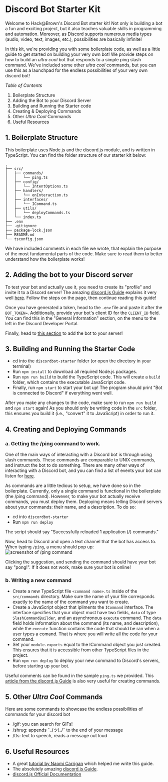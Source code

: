 # Discord Bot Starter Kit
Welcome to Hack@Brown's Discord Bot starter kit! Not only is building a bot a fun and exciting project, but it also teaches valuable skills in programming and automation. Moreover, as Discord supports numerous media types (audio, video, text, images, etc.), possibilities are basically infinite!

In this kit, we're providing you with some boilerplate code, as well as a little guide to get started on building your very own bot! We provide steps on how to build an _ultra cool_ bot that responds to a simple ping slash command. We've included some other _ultra cool_ commands, but you can use this as a launchpad for the endless possibilities of your very own discord bot!

_Table of Contents_
1. Boilerplate Structure
2. Adding the Bot to your Discord Server
3. Building and Running the Starter code
4. Creating & Deploying Commands
6. Other _Ultra Cool_ Commands
7. Useful Resources

## 1. Boilerplate Structure
This boilerplate uses Node.js and the discord.js module, and is written in TypeScript. You can find the folder structure of our starter kit below:

```
.
├── src/
│   ├── commands/
│   │   └── ping.ts
│   ├── config/
│   │   └── IntentOptions.ts
│   ├── handlers/
│   │   └── onInteraction.ts
│   ├── interfaces/
│   │   └── ICommand.ts
│   ├── utils/
│   │   └── deployCommands.ts
│   └── index.ts
├── .env
├── .gitignore
├── package-lock.json
├── README.md
└── tsconfig.json
```

We have included comments in each file we wrote, that explain the purpose of the most fundamental parts of the code. Make sure to read them to better understand how the boilerplate works!

## 2. Adding the bot to your Discord server
To test your bot and actually use it, you need to create its "profile" and invite it to a Discord server! The amazing [discord.js Guide](https://discordjs.guide/) explains it very well [here](https://discordjs.guide/preparations/setting-up-a-bot-application.html#creating-your-bot). Follow the steps on the page, then continue reading this guide!

Once you have generated a token, head to the `.env` file and paste it after the `BOT_TOKEN=`. Additionally, provide your bot's client ID for the `CLIENT_ID` field. You can find this in the "General Information" section, on the menu to the left in the Discord Developer Portal. 

Finally, head to [this section](https://discordjs.guide/preparations/adding-your-bot-to-servers.html#bot-invite-links) to add the bot to your server!

## 3. Building and Running the Starter Code
- cd into the `discordbot-starter` folder (or open the directory in your terminal) 
- Run `npm install` to download all required Node.js packages.
- Run `npm run build` to build the TypeScript code. This will create a `build` folder, which contains the executable JavaScript code.
- Finally, run `npm start` to start your bot up! The program should print "Bot is connected to Discord" if everything went well.

After you make any changes to the code, make sure to run `npm run build` and `npm start` again! As you should only be writing code in the `src` folder, this ensures you build it (i.e., "convert" it to JavaScript) in order to run it.
 
## 4. Creating and Deploying Commands
### a. Getting the /ping command to work.
One of the main ways of interacting with a Discord bot is through using slash commands. These commands are comparable to UNIX commands, and instruct the bot to do something. There are many other ways of interacting with a Discord bot, and you can find a 
list of events your bot can listen for [here](https://discord.js.org/#/docs/discord.js/main/typedef/Events).

As commands are a little tedious to setup, we have done so in the boilerplate. Currently, only a single command is functional in the boilerplate (the /ping command). However, to make your bot actually receive commands, you must deploy them. Deploying means telling Discord servers about your commands: their name, and a description. To do so:

- cd into `discordbot-starter`
- Run `npm run deploy`

The script should say "Successfully reloaded 1 application (/) commands."

Now, head to Discord and open a text channel that the bot has access to. When typing `/ping`, a menu should pop up:
\
![screenshot of /ping command](https://i.imgur.com/zlJ8qrN.png)

Clicking the suggestion, and sending the command should have your bot say "pong!". If it does not work, make sure your bot is online!
### b. Writing a new command
- Create a new TypeScript file `<command name>.ts` inside of the `src/commands` directory. Make sure the name of your file corresponds exactly to the name of the command you want to create.
- Create a JavaScript object that ipliments the `ICommand` interface. The interface specifies that your object must have two fields, `data` of type `SlashCommandBuilder`, and an asynchronous `execute` command. The `data` field holds information about the command (its name, and description), while the `execute` function contains the code that should be ran when a user types a comand. That is where you will write all the code for your command.
- Set your `module.exports` equal to the ICommand object you just created. This ensures that it is accessible from other TypeScript files in the project.
- Run `npm run deploy` to deploy your new command to Discord's servers, before starting up your bot.

Useful comments can be found in the sample `ping.ts` we provided. 
This [article from the discord.js Guide](https://discordjs.guide/slash-commands/response-methods.html#ephemeral-responses) is also very useful for creating commands.

## 5. Other _Ultra Cool_ Commands
Here are some commands to showcase the endless possibilities of commands for your discord bot
- /gif: you can search for GIFs!
- /shrug: appends ¯\_(ツ)_/¯ to the end of your message
- /tts: text to speech, reads a message out loud
  
## 6. Useful Resources
- A great [tutorial by Naomi Carrigan](https://www.freecodecamp.org/news/build-a-100-days-of-code-discord-bot-with-typescript-mongodb-and-discord-js-13/) which helped me write this guide.
- The absolutely amazing [discord.js Guide](https://discordjs.guide/).
- [discord.js Official Documentation](https://discord.js.org/#/docs/discord.js/main/general/welcome)
